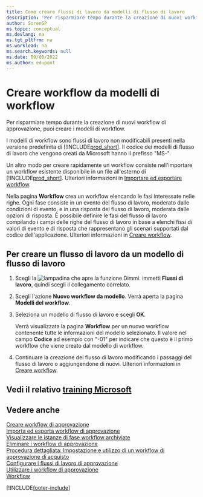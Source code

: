 ```yaml
---
title: Come creare flussi di lavoro da modelli di flusso di lavoro
description: 'Per risparmiare tempo durante la creazione di nuovi workflow di approvazione, è possibile creare flussi di lavoro non modificabili da modelli di flusso di lavoro con prefisso "MS".'
author: SorenGP
ms.topic: conceptual
ms.devlang: na
ms.tgt_pltfrm: na
ms.workload: na
ms.search.keywords: null
ms.date: 09/08/2022
ms.author: edupont
---
```

# <a name="create-workflows-from-workflow-templates"></a>Creare workflow da modelli di workflow

Per risparmiare tempo durante la creazione di nuovi workflow di approvazione, puoi creare i modelli di workflow.  

I modelli di workflow sono flussi di lavoro non modificabili presenti nella versione predefinita di [!INCLUDE[prod_short](includes/prod_short.md)]. Il codice dei modelli di flusso di lavoro che vengono creati da Microsoft hanno il prefisso "MS-".  

Un altro modo per creare rapidamente un workflow consiste nell'importare un workflow esistente disponibile in un file all'esterno di [!INCLUDE[prod_short](includes/prod_short.md)]. Ulteriori informazioni in [Importare ed esportare workflow](across-how-to-export-and-import-workflows.md).  

Nella pagina **Workflow** crea un workflow elencando le fasi interessate nelle righe. Ogni fase consiste in un evento del flusso di lavoro, moderato dalle condizioni di evento, e in una risposta del flusso di lavoro, moderata dalle opzioni di risposta. È possibile definire le fasi del flusso di lavoro compilando i campi delle righe del flusso di lavoro in base a elenchi fissi di valori di evento e di risposta che rappresentano gli scenari supportati dal codice dell'applicazione. Ulteriori informazioni in [Creare workflow](across-how-to-create-workflows.md).  

## <a name="to-create-a-workflow-from-a-workflow-template"></a>Per creare un flusso di lavoro da un modello di flusso di lavoro

1. Scegli la ![lampadina che apre la funzione Dimmi.](media/ui-search/search_small.png "Dimmi cosa vuoi fare") immetti **Flussi di lavoro**, quindi scegli il collegamento correlato.  
2. Scegli l'azione **Nuovo workflow da modello**. Verrà aperta la pagina **Modelli del workflow**.  
3. Seleziona un modello di flusso di lavoro e scegli **OK**.  

   Verrà visualizzata la pagina **Workflow** per un nuovo workflow contenente tutte le informazioni del modello selezionato. Il valore nel campo **Codice** ad esempio con "-01" per indicare che questo è il primo workflow che viene creato dal modello di workflow.  
4. Continuare la creazione del flusso di lavoro modificando i passaggi del flusso di lavoro o aggiungendone di nuovi. Ulteriori informazioni in [Creare workflow](across-how-to-create-workflows.md).  

## <a name="see-related-microsoft-training"></a>Vedi il relativo [training Microsoft](/training/modules/create-workflows/)

## <a name="see-also"></a>Vedere anche

[Creare workflow di approvazione](across-how-to-create-workflows.md)  
[Importa ed esporta workflow di approvazione](across-how-to-export-and-import-workflows.md)  
[Visualizzare le istanze di fase workflow archiviate](across-how-to-view-archived-workflow-step-instances.md)  
[Eliminare i workflow di approvazione](across-how-to-delete-workflows.md)  
[Procedura dettagliata: Impostazione e utilizzo di un workflow di approvazione di acquisto](walkthrough-setting-up-and-using-a-purchase-approval-workflow.md)  
[Configurare i flussi di lavoro di approvazione](across-set-up-workflows.md)  
[Utilizzare i workflow di approvazione](across-use-workflows.md)  
[Workflow](across-workflow.md)  


[!INCLUDE[footer-include](includes/footer-banner.md)]
